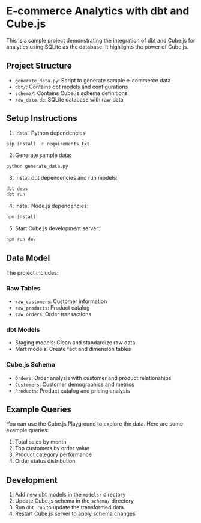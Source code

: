# E-commerce Analytics with dbt and Cube.js

This is a sample project demonstrating the integration of dbt and Cube.js for analytics using SQLite as the database. It highlights the power of Cube.js.

## Project Structure

- `generate_data.py`: Script to generate sample e-commerce data
- `dbt/`: Contains dbt models and configurations
- `schema/`: Contains Cube.js schema definitions
- `raw_data.db`: SQLite database with raw data

## Setup Instructions

1. Install Python dependencies:

```bash
pip install -r requirements.txt
```

2. Generate sample data:

```bash
python generate_data.py
```

3. Install dbt dependencies and run models:

```bash
dbt deps
dbt run
```

4. Install Node.js dependencies:

```bash
npm install
```

5. Start Cube.js development server:

```bash
npm run dev
```

## Data Model

The project includes:

### Raw Tables

- `raw_customers`: Customer information
- `raw_products`: Product catalog
- `raw_orders`: Order transactions

### dbt Models

- Staging models: Clean and standardize raw data
- Mart models: Create fact and dimension tables

### Cube.js Schema

- `Orders`: Order analysis with customer and product relationships
- `Customers`: Customer demographics and metrics
- `Products`: Product catalog and pricing analysis

## Example Queries

You can use the Cube.js Playground to explore the data. Here are some example queries:

1. Total sales by month
2. Top customers by order value
3. Product category performance
4. Order status distribution

## Development

1. Add new dbt models in the `models/` directory
2. Update Cube.js schema in the `schema/` directory
3. Run `dbt run` to update the transformed data
4. Restart Cube.js server to apply schema changes

